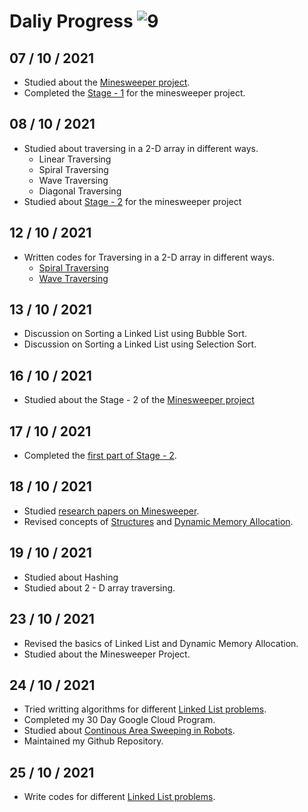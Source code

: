 # Daliy Progress ![9](https://user-images.githubusercontent.com/74143496/129934373-dd5b001f-01ab-40c3-8637-846576f37738.jpg)

## 07 / 10 / 2021
* Studied about the [Minesweeper project](https://ankitkeshavdbg.github.io/MineSweeper/).
* Completed the [Stage - 1](https://github.com/cleanhand/phase-1-kartikjain2001/blob/main/Minesweeper/Stage%20-%201.md) for the minesweeper project.
## 08 / 10 / 2021
* Studied about traversing in a 2-D array in different ways.
  * Linear Traversing
  * Spiral Traversing
  * Wave Traversing
  * Diagonal Traversing
* Studied about [Stage - 2](https://github.com/cleanhand/phase-1-kartikjain2001/blob/main/Minesweeper/Stage%20-2.md) for the minesweeper project
## 12 / 10 / 2021
* Written codes for Traversing in a 2-D array in different ways.
  * [Spiral Traversing](https://github.com/cleanhand/phase-1-kartikjain2001/blob/main/Array/Traversing%20in%20a%202-D%20array/Spiral%20Traversing.md)
  * [Wave Traversing](https://github.com/cleanhand/phase-1-kartikjain2001/blob/main/Array/Traversing%20in%20a%202-D%20array/Wave%20Traversing.md)
## 13 / 10 / 2021
* Discussion on Sorting a Linked List using Bubble Sort.
* Discussion on Sorting a Linked List using Selection Sort.
## 16 / 10 / 2021
* Studied about the Stage - 2 of the [Minesweeper project](https://ankitkeshavdbg.github.io/MineSweeper/)
## 17 / 10 / 2021
* Completed the [first part of Stage - 2](https://github.com/cleanhand/phase-1-kartikjain2001/blob/main/Minesweeper/Stage%20-2.md).
## 18 / 10 / 2021
* Studied [research papers on Minesweeper](https://github.com/cleanhand/phase-1-kartikjain2001/blob/main/Minesweeper/Understanding%20Minesweeper%20Game.md).
* Revised concepts of [Structures](https://github.com/cleanhand/phase-1-kartikjain2001/blob/main/Linked%20List/Structures.md) and [Dynamic Memory Allocation](https://github.com/cleanhand/phase-1-kartikjain2001/blob/main/Linked%20List/Dynamic%20Memory%20Allocation%20functions.md).

## 19 / 10 / 2021
* Studied about Hashing
* Studied about 2 - D array traversing.

## 23 / 10 / 2021
* Revised the basics of Linked List and Dynamic Memory Allocation.
* Studied about the Minesweeper Project.
## 24 / 10 / 2021
* Tried writting algorithms for different [Linked List problems](https://github.com/cleanhand/phase-1-kartikjain2001/tree/main/Linked%20List/Linked%20List%20Problems).
* Completed my 30 Day Google Cloud Program.
* Studied about [Continous Area Sweeping in Robots](https://www.cs.utexas.edu/~pstone/Papers/bib2html-links/ICAR05.pdf).
* Maintained my Github Repository.

## 25 / 10 / 2021
* Write codes for different [Linked List problems](https://github.com/cleanhand/phase-1-kartikjain2001/tree/main/Linked%20List/Linked%20List%20problems%20code).

